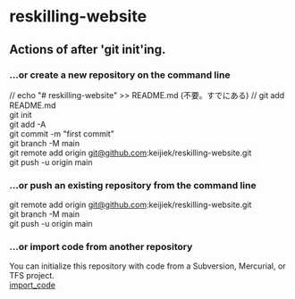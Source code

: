 # reskilling-website

## Actions of after 'git init'ing.

### …or create a new repository on the command line

// echo "# reskilling-website" >> README.md  (不要。すでにある)
// git add README.md  
git init  
git add -A  
git commit -m "first commit"  
git branch -M main  
git remote add origin git@github.com:keijiek/reskilling-website.git  
git push -u origin main  

### …or push an existing repository from the command line

git remote add origin git@github.com:keijiek/reskilling-website.git  
git branch -M main  
git push -u origin main  

### …or import code from another repository

You can initialize this repository with code from a Subversion, Mercurial, or TFS project.  
[import_code](https://github.com/keijiek/reskilling-website/import)
